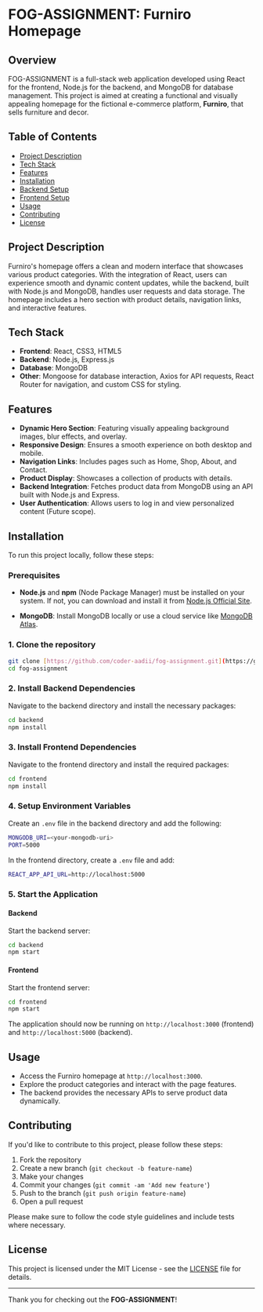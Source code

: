 # FOG-ASSIGNMENT: Furniro Homepage

## Overview

FOG-ASSIGNMENT is a full-stack web application developed using React for the frontend, Node.js for the backend, and MongoDB for database management. This project is aimed at creating a functional and visually appealing homepage for the fictional e-commerce platform, **Furniro**, that sells furniture and decor.

## Table of Contents

- [Project Description](#project-description)
- [Tech Stack](#tech-stack)
- [Features](#features)
- [Installation](#installation)
- [Backend Setup](#backend-setup)
- [Frontend Setup](#frontend-setup)
- [Usage](#usage)
- [Contributing](#contributing)
- [License](#license)

## Project Description

Furniro's homepage offers a clean and modern interface that showcases various product categories. With the integration of React, users can experience smooth and dynamic content updates, while the backend, built with Node.js and MongoDB, handles user requests and data storage. The homepage includes a hero section with product details, navigation links, and interactive features.

## Tech Stack

- **Frontend**: React, CSS3, HTML5
- **Backend**: Node.js, Express.js
- **Database**: MongoDB
- **Other**: Mongoose for database interaction, Axios for API requests, React Router for navigation, and custom CSS for styling.

## Features

- **Dynamic Hero Section**: Featuring visually appealing background images, blur effects, and overlay.
- **Responsive Design**: Ensures a smooth experience on both desktop and mobile.
- **Navigation Links**: Includes pages such as Home, Shop, About, and Contact.
- **Product Display**: Showcases a collection of products with details.
- **Backend Integration**: Fetches product data from MongoDB using an API built with Node.js and Express.
- **User Authentication**: Allows users to log in and view personalized content (Future scope).

## Installation

To run this project locally, follow these steps:

### Prerequisites

- **Node.js** and **npm** (Node Package Manager) must be installed on your system. If not, you can download and install it from [Node.js Official Site](https://nodejs.org/).

- **MongoDB**: Install MongoDB locally or use a cloud service like [MongoDB Atlas](https://www.mongodb.com/cloud/atlas).

### 1. Clone the repository

```bash
git clone [https://github.com/coder-aadii/fog-assignment.git](https://github.com/coder-aadii/FOG-ASSIGNMENT-1.git)
cd fog-assignment
```

### 2. Install Backend Dependencies

Navigate to the backend directory and install the necessary packages:

```bash
cd backend
npm install
```

### 3. Install Frontend Dependencies

Navigate to the frontend directory and install the required packages:

```bash
cd frontend
npm install
```

### 4. Setup Environment Variables

Create an `.env` file in the backend directory and add the following:

```bash
MONGODB_URI=<your-mongodb-uri>
PORT=5000
```

In the frontend directory, create a `.env` file and add:

```bash
REACT_APP_API_URL=http://localhost:5000
```

### 5. Start the Application

#### Backend

Start the backend server:

```bash
cd backend
npm start
```

#### Frontend

Start the frontend server:

```bash
cd frontend
npm start
```

The application should now be running on `http://localhost:3000` (frontend) and `http://localhost:5000` (backend).

## Usage

- Access the Furniro homepage at `http://localhost:3000`.
- Explore the product categories and interact with the page features.
- The backend provides the necessary APIs to serve product data dynamically.

## Contributing

If you'd like to contribute to this project, please follow these steps:

1. Fork the repository
2. Create a new branch (`git checkout -b feature-name`)
3. Make your changes
4. Commit your changes (`git commit -am 'Add new feature'`)
5. Push to the branch (`git push origin feature-name`)
6. Open a pull request

Please make sure to follow the code style guidelines and include tests where necessary.

## License

This project is licensed under the MIT License - see the [LICENSE](LICENSE) file for details.

---

Thank you for checking out the **FOG-ASSIGNMENT**!
